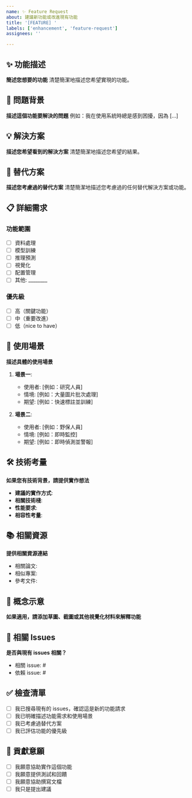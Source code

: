 ```yaml
---
name: ✨ Feature Request
about: 建議新功能或改進現有功能
title: '[FEATURE] '
labels: ['enhancement', 'feature-request']
assignees: ''

---
```


## ✨ 功能描述

**簡述您想要的功能**
清楚簡潔地描述您希望實現的功能。

## 🤔 問題背景

**描述這個功能要解決的問題**
例如：我在使用系統時總是感到困擾，因為 [...]

## 💡 解決方案

**描述您希望看到的解決方案**
清楚簡潔地描述您希望的結果。

## 🔄 替代方案

**描述您考慮過的替代方案**
清楚簡潔地描述您考慮過的任何替代解決方案或功能。

## 📋 詳細需求

### 功能範圍

- [ ] 資料處理
- [ ] 模型訓練
- [ ] 推理預測
- [ ] 視覺化
- [ ] 配置管理
- [ ] 其他: ________

### 優先級

- [ ] 高（關鍵功能）
- [ ] 中（重要改進）
- [ ] 低（nice to have）

## 🎯 使用場景

**描述具體的使用場景**

1. **場景一**: 
   - 使用者: [例如：研究人員]
   - 情境: [例如：大量圖片批次處理]
   - 期望: [例如：快速標註並訓練]

2. **場景二**: 
   - 使用者: [例如：野保人員]
   - 情境: [例如：即時監控]
   - 期望: [例如：即時偵測並警報]

## 🛠️ 技術考量

**如果您有技術背景，請提供實作想法**

- **建議的實作方式**: 
- **相關技術棧**: 
- **性能要求**: 
- **相容性考量**: 

## 📚 相關資源

**提供相關資源連結**

- 相關論文: 
- 相似專案: 
- 參考文件: 

## 📸 概念示意

**如果適用，請添加草圖、截圖或其他視覺化材料來解釋功能**

## 🔗 相關 Issues

**是否與現有 issues 相關？**

- 相關 issue: #
- 依賴 issue: #

## ✅ 檢查清單

- [ ] 我已搜尋現有的 issues，確認這是新的功能請求
- [ ] 我已明確描述功能需求和使用場景
- [ ] 我已考慮過替代方案
- [ ] 我已評估功能的優先級

## 🤝 貢獻意願

- [ ] 我願意協助實作這個功能
- [ ] 我願意提供測試和回饋
- [ ] 我願意協助撰寫文檔
- [ ] 我只是提出建議
